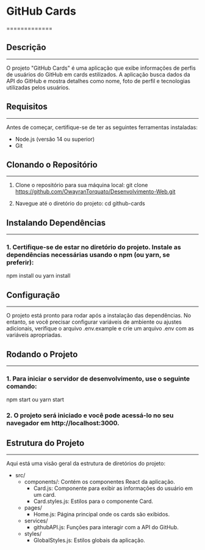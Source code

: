 # GitHub Cards
=============

## Descrição
-----------
O projeto "GitHub Cards" é uma aplicação que exibe informações de perfis de usuários do GitHub em cards estilizados. A aplicação busca dados da API do GitHub e mostra detalhes como nome, foto de perfil e tecnologias utilizadas pelos usuários.

## Requisitos
-----------
Antes de começar, certifique-se de ter as seguintes ferramentas instaladas:
- Node.js (versão 14 ou superior)
- Git

## Clonando o Repositório
------------------------
1. Clone o repositório para sua máquina local:
   git clone https://github.com/OwayranTorquato/Desenvolvimento-Web.git

2. Navegue até o diretório do projeto:
   cd github-cards

## Instalando Dependências
------------------------
### 1. Certifique-se de estar no diretório do projeto. Instale as dependências necessárias usando o npm (ou yarn, se preferir):
   npm install
   ou
   yarn install

## Configuração
-------------
O projeto está pronto para rodar após a instalação das dependências. No entanto, se você precisar configurar variáveis de ambiente ou ajustes adicionais, verifique o arquivo .env.example e crie um arquivo .env com as variáveis apropriadas.

## Rodando o Projeto
-------------------
### 1. Para iniciar o servidor de desenvolvimento, use o seguinte comando:
   npm start
   ou
   yarn start

### 2. O projeto será iniciado e você pode acessá-lo no seu navegador em http://localhost:3000.

## Estrutura do Projeto
----------------------
Aqui está uma visão geral da estrutura de diretórios do projeto:
- src/
  - components/: Contém os componentes React da aplicação.
    - Card.js: Componente para exibir as informações do usuário em um card.
    - Card.styles.js: Estilos para o componente Card.
  - pages/
    - Home.js: Página principal onde os cards são exibidos.
  - services/
    - githubAPI.js: Funções para interagir com a API do GitHub.
  - styles/
    - GlobalStyles.js: Estilos globais da aplicação.
